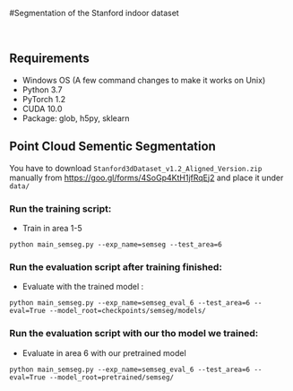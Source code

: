 #Segmentation of the Stanford indoor dataset


&nbsp;
## Requirements
- Windows OS (A few command changes to make it works on Unix)
- Python 3.7
- PyTorch 1.2
- CUDA 10.0
- Package: glob, h5py, sklearn



## Point Cloud Sementic Segmentation

You have to download `Stanford3dDataset_v1.2_Aligned_Version.zip` manually from https://goo.gl/forms/4SoGp4KtH1jfRqEj2 and place it under `data/`

### Run the training script:

- Train in area 1-5

```
python main_semseg.py --exp_name=semseg --test_area=6
```

### Run the evaluation script after training finished:

- Evaluate with the trained model :

```
python main_semseg.py --exp_name=semseg_eval_6 --test_area=6 --eval=True --model_root=checkpoints/semseg/models/
```


### Run the evaluation script with our tho model we trained:

- Evaluate in area 6 with our pretrained model

```
python main_semseg.py --exp_name=semseg_eval_6 --test_area=6 --eval=True --model_root=pretrained/semseg/
```